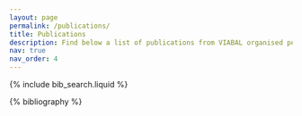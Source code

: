 ```yaml
---
layout: page
permalink: /publications/
title: Publications
description: Find below a list of publications from VIABAL organised per year
nav: true
nav_order: 4
---
```


<!-- _pages/publications.md -->

<!-- Bibsearch Feature -->

{% include bib_search.liquid %}

<div class="publications">

{% bibliography %}

</div>
